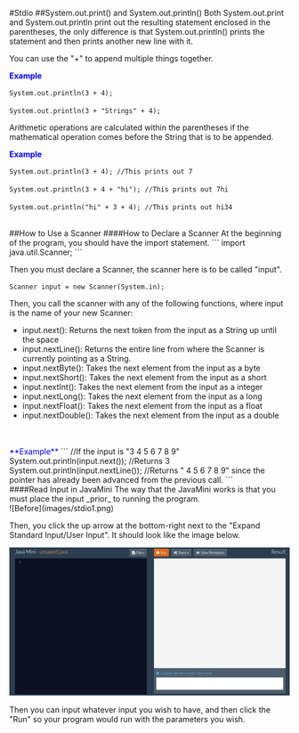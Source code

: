 #Stdio
##System.out.print() and System.out.println()
Both System.out.print and System.out.println print out the resulting statement enclosed in the parentheses, the only difference is that System.out.println() prints the statement and then prints another new line with it.  

You can use the "+" to append multiple things together.  

<span style="color:blue">**Example**</span>    
```
System.out.println(3 + 4); 

System.out.println(3 + "Strings" + 4);
```

Arithmetic operations are calculated within the parentheses if the mathematical operation comes before the String that is to be appended.  

<span style="color:blue">**Example**</span>    
```
System.out.println(3 + 4); //This prints out 7

System.out.println(3 + 4 + "hi"); //This prints out 7hi

System.out.println("hi" + 3 + 4); //This prints out hi34
```
<br/>
##How to Use a Scanner 
####How to Declare a Scanner
At the beginning of the program, you should have the import statement.
```
import java.util.Scanner;
```

Then you must declare a Scanner, the scanner here is to be called "input".
```
Scanner input = new Scanner(System.in);
```

Then, you call the scanner with any of the following functions, where input is the name of your new Scanner: 

* input.next(): Returns the next token from the input as a String up until the space
* input.nextLine(): Returns the entire line from where the Scanner is currently pointing as a String.
* input.nextByte(): Takes the next element from the input as a byte
* input.nextShort(): Takes the next element from the input as a short
* input.nextInt(): Takes the next element from the input as a integer
* input.nextLong(): Takes the next element from the input as a long
* input.nextFloat(): Takes the next element from the input as a float
* input.nextDouble(): Takes the next element from the input as a double  
<br>
<br>
<span style="color:blue">**Example**</span>    
```
//If the input is "3 4 5 6 7 8 9"
System.out.println(input.next()); //Returns 3
System.out.println(input.nextLine()); 
//Returns " 4 5 6 7 8 9" since the pointer has already been advanced from the previous call.
```

<br/>
####Read Input in JavaMini
The way that the JavaMini works is that you must place the input _prior_ to running the program.   
<br>
![Before](images/stdio1.png)

Then, you click the up arrow at the bottom-right next to the "Expand Standard Input/User Input". It should look like the image below. 

![Before](images/stdio2.png)

Then you can input whatever input you wish to have, and then click the "Run" so your program would run with the parameters you wish. 
